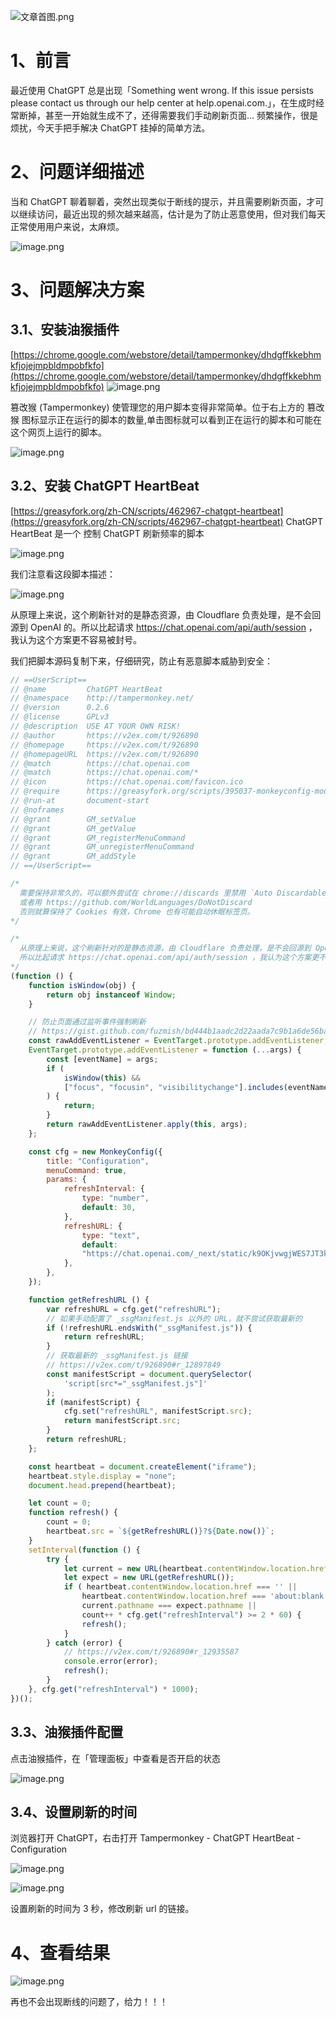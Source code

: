 ![文章首图.png](https://canghe666.oss-cn-chengdu.aliyuncs.com/canghe/1682322115329-65118c90-f78c-446f-a98e-81888030beba.png)
# 1、前言
最近使用 ChatGPT 总是出现「Something went wrong. If this issue persists please contact us through our help center at help.openai.com.」，在生成时经常断掉，甚至一开始就生成不了，还得需要我们手动刷新页面…
频繁操作，很是烦扰，今天手把手解决 ChatGPT 挂掉的简单方法。
# 2、问题详细描述
当和 ChatGPT 聊着聊着，突然出现类似于断线的提示，并且需要刷新页面，才可以继续访问，最近出现的频次越来越高，估计是为了防止恶意使用，但对我们每天正常使用用户来说，太麻烦。

![image.png](https://canghe666.oss-cn-chengdu.aliyuncs.com/canghe/1682318192031-19807209-f852-41d2-83a8-4cdc363ac39e.png)

# 3、问题解决方案
## 3.1、安装油猴插件
[https://chrome.google.com/webstore/detail/tampermonkey/dhdgffkkebhmkfjojejmpbldmpobfkfo](https://chrome.google.com/webstore/detail/tampermonkey/dhdgffkkebhmkfjojejmpbldmpobfkfo)
![image.png](https://canghe666.oss-cn-chengdu.aliyuncs.com/canghe/1682318316025-191e8439-418c-43d6-9134-d965fdae48fd.png)

篡改猴 (Tampermonkey) 使管理您的用户脚本变得非常简单。位于右上方的 篡改猴 图标显示正在运行的脚本的数量,单击图标就可以看到正在运行的脚本和可能在这个网页上运行的脚本。

![image.png](https://canghe666.oss-cn-chengdu.aliyuncs.com/canghe/1682318421762-9ec167e3-c27e-4fa9-b4d8-5759e3c3bd16.png)

## 3.2、安装 ChatGPT HeartBeat 
[https://greasyfork.org/zh-CN/scripts/462967-chatgpt-heartbeat](https://greasyfork.org/zh-CN/scripts/462967-chatgpt-heartbeat)
ChatGPT HeartBeat 是一个 控制 ChatGPT 刷新频率的脚本

![image.png](https://canghe666.oss-cn-chengdu.aliyuncs.com/canghe/1682318535249-08076831-a122-4342-bab9-a2dd923c3c70.png)

我们注意看这段脚本描述：

![image.png](https://canghe666.oss-cn-chengdu.aliyuncs.com/canghe/1682318640073-91370762-1def-45e6-bbfd-22c793cd25ad.png)

从原理上来说，这个刷新针对的是静态资源，由 Cloudflare 负责处理，是不会回源到 OpenAI 的。所以比起请求 https://chat.openai.com/api/auth/session ，我认为这个方案更不容易被封号。

我们把脚本源码复制下来，仔细研究，防止有恶意脚本威胁到安全：
```javascript
// ==UserScript==
// @name         ChatGPT HeartBeat
// @namespace    http://tampermonkey.net/
// @version      0.2.6
// @license      GPLv3
// @description  USE AT YOUR OWN RISK!
// @author       https://v2ex.com/t/926890
// @homepage     https://v2ex.com/t/926890
// @homepageURL  https://v2ex.com/t/926890
// @match        https://chat.openai.com
// @match        https://chat.openai.com/*
// @icon         https://chat.openai.com/favicon.ico
// @require      https://greasyfork.org/scripts/395037-monkeyconfig-modern/code/MonkeyConfig%20Modern.js?version=764968
// @run-at       document-start
// @noframes
// @grant        GM_setValue
// @grant        GM_getValue
// @grant        GM_registerMenuCommand
// @grant        GM_unregisterMenuCommand
// @grant        GM_addStyle
// ==/UserScript==

/*
  需要保持非常久的，可以额外尝试在 chrome://discards 里禁用 `Auto Discardable`，
  或者用 https://github.com/WorldLanguages/DoNotDiscard
  否则就算保持了 Cookies 有效，Chrome 也有可能自动休眠标签页。
*/

/*
  从原理上来说，这个刷新针对的是静态资源，由 Cloudflare 负责处理，是不会回源到 OpenAI 的。
  所以比起请求 https://chat.openai.com/api/auth/session ，我认为这个方案更不容易被封号。
*/
(function () {
    function isWindow(obj) {
        return obj instanceof Window;
    }

    // 防止页面通过监听事件强制刷新
    // https://gist.github.com/fuzmish/bd444b1aadc2d22aada7c9b1a6de56ba
    const rawAddEventListener = EventTarget.prototype.addEventListener;
    EventTarget.prototype.addEventListener = function (...args) {
        const [eventName] = args;
        if (
            isWindow(this) &&
            ["focus", "focusin", "visibilitychange"].includes(eventName)
        ) {
            return;
        }
        return rawAddEventListener.apply(this, args);
    };

    const cfg = new MonkeyConfig({
        title: "Configuration",
        menuCommand: true,
        params: {
            refreshInterval: {
                type: "number",
                default: 30,
            },
            refreshURL: {
                type: "text",
                default:
                "https://chat.openai.com/_next/static/k9OKjvwgjWES7JT3k-6g9/_ssgManifest.js",
            },
        },
    });

    function getRefreshURL () {
        var refreshURL = cfg.get("refreshURL");
        // 如果手动配置了 _ssgManifest.js 以外的 URL，就不尝试获取最新的
        if (!refreshURL.endsWith("_ssgManifest.js")) {
            return refreshURL;
        }
        // 获取最新的 _ssgManifest.js 链接
        // https://v2ex.com/t/926890#r_12897849
        const manifestScript = document.querySelector(
            'script[src*="_ssgManifest.js"]'
        );
        if (manifestScript) {
            cfg.set("refreshURL", manifestScript.src);
            return manifestScript.src;
        }
        return refreshURL;
    };

    const heartbeat = document.createElement("iframe");
    heartbeat.style.display = "none";
    document.head.prepend(heartbeat);

    let count = 0;
    function refresh() {
        count = 0;
        heartbeat.src = `${getRefreshURL()}?${Date.now()}`;
    }
    setInterval(function () {
        try {
            let current = new URL(heartbeat.contentWindow.location.href);
            let expect = new URL(getRefreshURL());
            if ( heartbeat.contentWindow.location.href === '' ||
                heartbeat.contentWindow.location.href === 'about:blank' ||
                current.pathname === expect.pathname ||
                count++ * cfg.get("refreshInterval") >= 2 * 60) {
                refresh();
            }
        } catch (error) {
            // https://v2ex.com/t/926890#r_12935587
            console.error(error);
            refresh();
        }
    }, cfg.get("refreshInterval") * 1000);
})();

```

## 3.3、油猴插件配置
点击油猴插件，在「管理面板」中查看是否开启的状态

![image.png](https://canghe666.oss-cn-chengdu.aliyuncs.com/canghe/1682318818210-7f6196bf-7c91-4e3e-b1fb-0bcf943c6616.png)
## 3.4、设置刷新的时间
浏览器打开 ChatGPT，右击打开 Tampermonkey - ChatGPT HeartBeat - Configuration

![image.png](https://canghe666.oss-cn-chengdu.aliyuncs.com/canghe/1682319164844-c35a8935-a58b-4b42-b47c-d6f4ed7c48a6.png)

![image.png](https://canghe666.oss-cn-chengdu.aliyuncs.com/canghe/1682319582664-1107f415-7337-4ff2-bf37-0748cf134a63.png)

设置刷新的时间为 3 秒，修改刷新 url 的链接。

# 4、查看结果

![image.png](https://canghe666.oss-cn-chengdu.aliyuncs.com/canghe/1682320065090-de54f190-b91e-4780-96c3-f3a30966b07b.png)

再也不会出现断线的问题了，给力！！！
